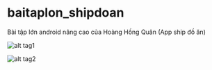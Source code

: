 # baitaplon_shipdoan
Bài tập lớn android nâng cao của Hoàng Hồng Quân (App ship đồ ăn)

![alt tag1](http://shipdoan.tk/btl/anh1.png)

![alt tag2](http://shipdoan.tk/btl/anh2.png)
